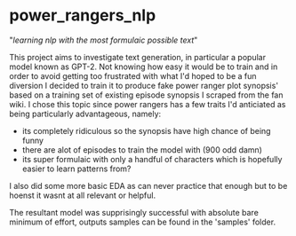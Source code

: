# power_rangers_nlp
"*learning nlp with the most formulaic possible text*"

This project aims to investigate text generation, in particular a popular model known as GPT-2. Not knowing how easy it would be to train and in order to avoid getting too frustrated with what I'd hoped to be a fun diversion I decided to train it to produce fake power ranger plot synopsis' based on a training set of existing episode synopsis I scraped from the fan wiki. I chose this topic since power rangers has a few traits I'd anticiated as being particularly advantageous, namely:

- its completely ridiculous so the synopsis have high chance of being funny
- there are alot of episodes to train the model with (900 odd damn)
- its super formulaic with only a handful of characters which is hopefully easier to learn patterns from?

I also did some more basic EDA as can never practice that enough but to be hoenst it wasnt at all relevant or helpful.

The resultant model was supprisingly successful with absolute bare minimum of effort, outputs samples can be found in the 'samples' folder. 
